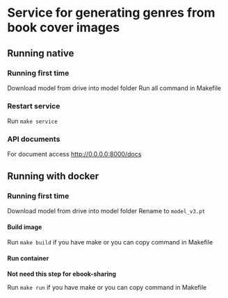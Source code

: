 # Service for generating genres from book cover images

## Running native

### Running first time

Download model from drive into model folder
Run all command in Makefile

### Restart service

Run `make service`

### API documents

For document access http://0.0.0.0:8000/docs

## Running with docker

### Running first time

Download model from drive into model folder
Rename to `model_v3.pt`

#### Build image

Run `make build` if you have make or you can copy command in Makefile

#### Run container

**Not need this step for ebook-sharing**

Run `make run` if you have make or you can copy command in Makefile
